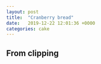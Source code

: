 ```yaml
---
layout: post
title:  "Cranberry bread"
date:   2019-12-22 12:01:36 +0000
categories: cake
---
```


## From clipping
